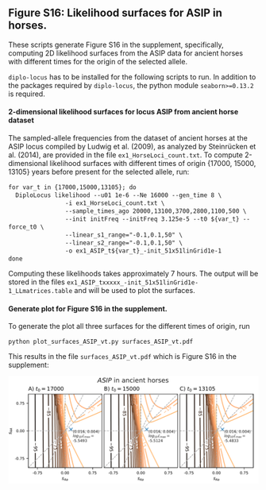 ## Figure S16: Likelihood surfaces for ASIP in horses.

These scripts generate Figure S16 in the supplement, specifically, computing 2D likelihood surfaces from the ASIP data for ancient horses with different times for the origin of the selected allele.

`diplo-locus` has to be installed for the following scripts to run. In addition to the packages required by `diplo-locus`, the python module `seaborn>=0.13.2` is required.

#### 2-dimensional likelihood surfaces for locus ASIP from ancient horse dataset

The sampled-allele frequencies from the dataset of ancient horses at the ASIP locus compiled by Ludwig et al. (2009), as analyzed by Steinrücken et al. (2014), are provided in the file `ex1_HorseLoci_count.txt`. To compute 2-dimensional likelihood surfaces with different times of origin {17000, 15000, 13105} years before present for the selected allele, run:
```shell
for var_t in {17000,15000,13105}; do
  DiploLocus likelihood --u01 1e-6 --Ne 16000 --gen_time 8 \
                -i ex1_HorseLoci_count.txt \
                --sample_times_ago 20000,13100,3700,2800,1100,500 \
                --init initFreq --initFreq 3.125e-5 --t0 ${var_t} --force_t0 \
                --linear_s1_range="-0.1,0.1,50" \
                --linear_s2_range="-0.1,0.1,50" \
                -o ex1_ASIP_t${var_t}_-init_51x51linGrid1e-1
done
```
Computing these likelihoods takes approximately 7 hours. The output will be stored in the files `ex1_ASIP_txxxxx_-init_51x51linGrid1e-1_LLmatrices.table` and will be used to plot the surfaces.

#### Generate plot for Figure S16 in the supplement.

To generate the plot all three surfaces for the different times of origin, run
```shell
python plot_surfaces_ASIP_vt.py surfaces_ASIP_vt.pdf
```
This results in the file `surfaces_ASIP_vt.pdf` which is Figure S16 in the supplement:

![surfaces_ASIP_vt](surfaces_ASIP_vt.png)